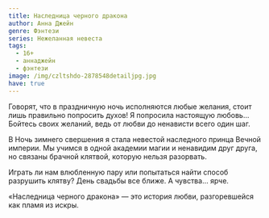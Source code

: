 ```yaml
---
title: Наследница черного дракона
author: Анна Джейн
genre: Фэнтези
series: Нежеланная невеста
tags:
  - 16+
  - аннаджейн
  - фэнтези
image: /img/czltshdo-2878548detailjpg.jpg
have: true
---
```

Говорят, что в праздничную ночь исполняются любые желания, стоит лишь правильно попросить духов! Я попросила настоящую любовь… Бойтесь своих желаний, ведь от любви до ненависти всего один шаг.

В Ночь зимнего свершения я стала невестой наследного принца Вечной империи. Мы учимся в одной академии магии и ненавидим друг друга, но связаны брачной клятвой, которую нельзя разорвать.

Играть ли нам влюбленную пару или попытаться найти способ разрушить клятву? День свадьбы все ближе. А чувства… ярче.

«Наследница черного дракона» — это история любви, разгоревшейся как пламя из искры.